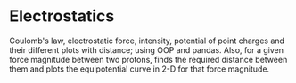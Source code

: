 # Electrostatics
Coulomb's law, electrostatic force, intensity, potential of point charges and their different plots with distance; using OOP and pandas.
Also, for a given force magnitude between two protons, finds the required distance between them and plots the equipotential curve in 2-D for that force magnitude.
